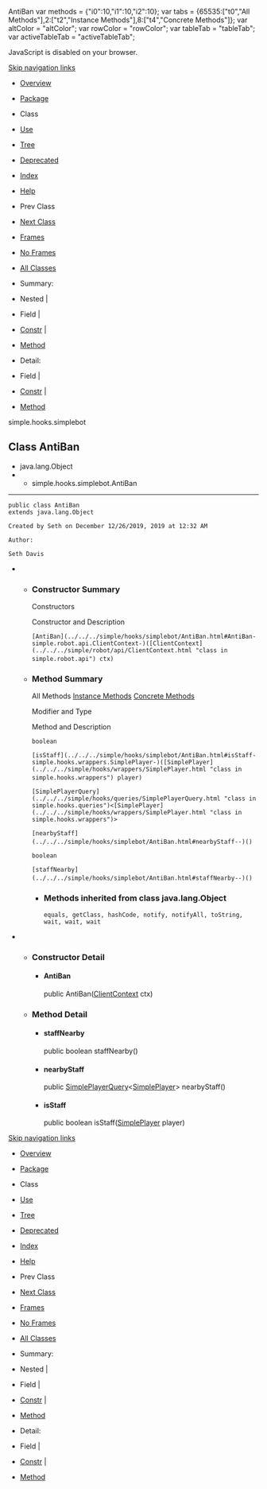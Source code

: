 AntiBan   <!-- try { if (location.href.indexOf('is-external=true') == -1) { parent.document.title="AntiBan"; } } catch(err) { } //--> var methods = {"i0":10,"i1":10,"i2":10}; var tabs = {65535:\["t0","All Methods"\],2:\["t2","Instance Methods"\],8:\["t4","Concrete Methods"\]}; var altColor = "altColor"; var rowColor = "rowColor"; var tableTab = "tableTab"; var activeTableTab = "activeTableTab";

JavaScript is disabled on your browser.

[Skip navigation links](#skip.navbar.top "Skip navigation links")

*   [Overview](../../../overview-summary.html)
*   [Package](package-summary.html)
*   Class
*   [Use](class-use/AntiBan.html)
*   [Tree](package-tree.html)
*   [Deprecated](../../../deprecated-list.html)
*   [Index](../../../index-files/index-1.html)
*   [Help](../../../help-doc.html)

*   Prev Class
*   [Next Class](../../../simple/hooks/simplebot/ChatMessage.html "class in simple.hooks.simplebot")

*   [Frames](../../../index.html?simple/hooks/simplebot/AntiBan.html)
*   [No Frames](AntiBan.html)

*   [All Classes](../../../allclasses-noframe.html)

<!-- allClassesLink = document.getElementById("allclasses\_navbar\_top"); if(window==top) { allClassesLink.style.display = "block"; } else { allClassesLink.style.display = "none"; } //-->

*   Summary: 
*   Nested | 
*   Field | 
*   [Constr](#constructor.summary) | 
*   [Method](#method.summary)

*   Detail: 
*   Field | 
*   [Constr](#constructor.detail) | 
*   [Method](#method.detail)

simple.hooks.simplebot

Class AntiBan
-------------

*   java.lang.Object
*   *   simple.hooks.simplebot.AntiBan

*   * * *
    
      
    
    public class AntiBan
    extends java.lang.Object
    
    Created by Seth on December 12/26/2019, 2019 at 12:32 AM
    
    Author:
    
    Seth Davis
    

*   *   ### Constructor Summary
        
        Constructors 
        
        Constructor and Description
        
        `[AntiBan](../../../simple/hooks/simplebot/AntiBan.html#AntiBan-simple.robot.api.ClientContext-)([ClientContext](../../../simple/robot/api/ClientContext.html "class in simple.robot.api") ctx)` 
        
    
    *   ### Method Summary
        
        All Methods [Instance Methods](javascript:show\(2\);) [Concrete Methods](javascript:show\(8\);) 
        
        Modifier and Type
        
        Method and Description
        
        `boolean`
        
        `[isStaff](../../../simple/hooks/simplebot/AntiBan.html#isStaff-simple.hooks.wrappers.SimplePlayer-)([SimplePlayer](../../../simple/hooks/wrappers/SimplePlayer.html "class in simple.hooks.wrappers") player)` 
        
        `[SimplePlayerQuery](../../../simple/hooks/queries/SimplePlayerQuery.html "class in simple.hooks.queries")<[SimplePlayer](../../../simple/hooks/wrappers/SimplePlayer.html "class in simple.hooks.wrappers")>`
        
        `[nearbyStaff](../../../simple/hooks/simplebot/AntiBan.html#nearbyStaff--)()` 
        
        `boolean`
        
        `[staffNearby](../../../simple/hooks/simplebot/AntiBan.html#staffNearby--)()` 
        
        *   ### Methods inherited from class java.lang.Object
            
            `equals, getClass, hashCode, notify, notifyAll, toString, wait, wait, wait`

*   *   ### Constructor Detail
        
        *   #### AntiBan
            
            public AntiBan([ClientContext](../../../simple/robot/api/ClientContext.html "class in simple.robot.api") ctx)
            
    
    *   ### Method Detail
        
        *   #### staffNearby
            
            public boolean staffNearby()
            
        
        *   #### nearbyStaff
            
            public [SimplePlayerQuery](../../../simple/hooks/queries/SimplePlayerQuery.html "class in simple.hooks.queries")<[SimplePlayer](../../../simple/hooks/wrappers/SimplePlayer.html "class in simple.hooks.wrappers")\> nearbyStaff()
            
        
        *   #### isStaff
            
            public boolean isStaff([SimplePlayer](../../../simple/hooks/wrappers/SimplePlayer.html "class in simple.hooks.wrappers") player)
            

[Skip navigation links](#skip.navbar.bottom "Skip navigation links")

*   [Overview](../../../overview-summary.html)
*   [Package](package-summary.html)
*   Class
*   [Use](class-use/AntiBan.html)
*   [Tree](package-tree.html)
*   [Deprecated](../../../deprecated-list.html)
*   [Index](../../../index-files/index-1.html)
*   [Help](../../../help-doc.html)

*   Prev Class
*   [Next Class](../../../simple/hooks/simplebot/ChatMessage.html "class in simple.hooks.simplebot")

*   [Frames](../../../index.html?simple/hooks/simplebot/AntiBan.html)
*   [No Frames](AntiBan.html)

*   [All Classes](../../../allclasses-noframe.html)

<!-- allClassesLink = document.getElementById("allclasses\_navbar\_bottom"); if(window==top) { allClassesLink.style.display = "block"; } else { allClassesLink.style.display = "none"; } //-->

*   Summary: 
*   Nested | 
*   Field | 
*   [Constr](#constructor.summary) | 
*   [Method](#method.summary)

*   Detail: 
*   Field | 
*   [Constr](#constructor.detail) | 
*   [Method](#method.detail)